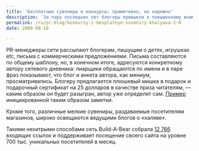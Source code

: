 ```yaml
---
title: 'Бесплатные сувениры и конкурсы: примитивно, но надежно'
description: 'За пару последних лет блогеры привыкли к повышенному вниманию со стороны пиарщиков, и почти все поголовно решили на этом интересе зарабатывать — бесплатно о коммерческих продуктах теперь пишут только фанаты Apple и Firefox, все прочие компании вынуждены строить new media relations почти исключительно на возмездной основе.'
permalink: /ru/pr-blog/konkursy-i-besplatnye-suveniry-khalyava-2-0
date: 2008-08-18

---
```

<p>PR-менеджеры сети рассылают блогерам, пишущим о детях, игрушках etc, письма с коммерческими предложениями. Письма составляются по общему шаблону, но, в конечном итоге, адресуются конкретному автору сетевого дневника: пиарщики обращаются по имени и в паре фраз показывают, что блог и анкета автора, как миниум, просматривались. Блогеру предлагается плюшевый мишка в подарок и подарочный сертификат на 25 долларов в качестве приза читателям, — каким образом он будет разыгран, автор уже определят сам. <a href="https://phatmommy.com/2008/08/07/im-giving-away-a.gift-card-because-this-pr-person-gets-it/" target="_blank"  rel="noffolow">Пример</a> инициированной таким образом заметки.</p>
<p>Кроме того, различные мелкие сувениры, раздаваемые посетителям магазинов, широко освещаются ведущими блогов о «халяве».</p>
<p>Такими нехитрыми способами сеть Build-A-Bear собрала <a href="https://siteexplorer.search.yahoo.com/advsearch?p=http%3A%2F%2Fwww.buildabear.com%2F&amp;bwm=i&amp;bwmo=d&amp;bwmf=u" target="_blank"  rel="noffolow">12 766</a> входящих ссылок и поддерживает посещение своего сайта на уровне 700 тыс. уникальных посетителей в месяц.</p>

